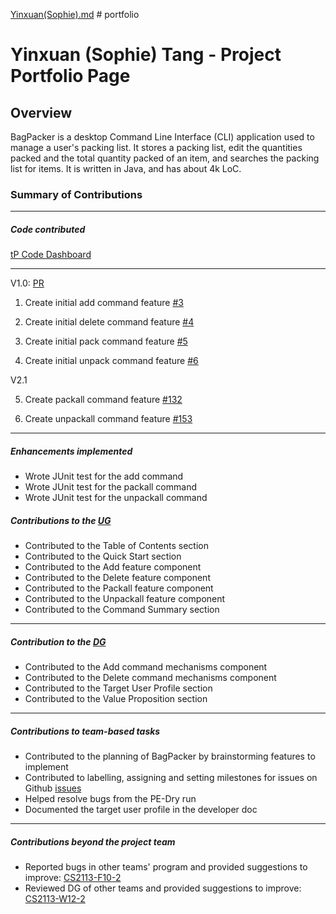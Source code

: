 [Yinxuan(Sophie).md](tangphi.md) # portfolio

# Yinxuan (Sophie) Tang - Project Portfolio Page

## Overview
BagPacker is a desktop Command Line Interface (CLI) application used to manage a user's packing list.
It stores a packing list, edit the quantities packed and the total quantity packed of an item, and searches the packing 
list for items.
It is written in Java, and has about 4k LoC.

### Summary of Contributions

---

##### Code contributed
[tP Code Dashboard](https://nus-cs2113-ay2223s2.github.io/tp-dashboard/?search=&sort=groupTitle&sortWithin=title&timeframe=commit&mergegroup=&groupSelect=groupByRepos&breakdown=true&checkedFileTypes=docs~functional-code~test-code~other&since=2023-02-17&tabOpen=true&tabType=authorship&zFR=false&tabAuthor=tangphi&tabRepo=AY2223S2-CS2113-T14-2%2Ftp%5Bmaster%5D&authorshipIsMergeGroup=false&authorshipFileTypes=docs~functional-code~test-code&authorshipIsBinaryFileTypeChecked=false&authorshipIsIgnoredFilesChecked=false)

---

V1.0: [PR](https://github.com/AY2223S2-CS2113-T14-2/tp/pull/22)
1. Create initial add command feature [#3](https://github.com/AY2223S2-CS2113-T14-2/tp/issues/3)

2. Create initial delete command feature [#4](https://github.com/AY2223S2-CS2113-T14-2/tp/issues/4)

3. Create initial pack command feature [#5](https://github.com/AY2223S2-CS2113-T14-2/tp/issues/5)

4. Create initial unpack command feature [#6](https://github.com/AY2223S2-CS2113-T14-2/tp/issues/6)

V2.1

5. Create packall command feature [#132](https://github.com/AY2223S2-CS2113-T14-2/tp/pull/132)

6. Create unpackall command feature [#153](https://github.com/AY2223S2-CS2113-T14-2/tp/pull/153)

---
##### Enhancements implemented
- Wrote JUnit test for the add command
- Wrote JUnit test for the packall command
- Wrote JUnit test for the unpackall command


##### Contributions to the [UG](../UserGuide.md)

- Contributed to the Table of Contents section
- Contributed to the Quick Start section
- Contributed to the Add feature component
- Contributed to the Delete feature component
- Contributed to the Packall feature component
- Contributed to the Unpackall feature component
- Contributed to the Command Summary section

---
##### Contribution to the [DG](../DeveloperGuide.md)
- Contributed to the Add command mechanisms component
- Contributed to the Delete command mechanisms component
- Contributed to the Target User Profile section
- Contributed to the Value Proposition section


---
##### Contributions to team-based tasks
- Contributed to the planning of BagPacker by brainstorming features to implement
- Contributed to labelling, assigning and setting milestones for issues on Github [issues](https://github.com/AY2223S2-CS2113-T14-2/tp/issues?q=is%3Aissue+author%3Atangphi+is%3Aclosed)
- Helped resolve bugs from the PE-Dry run
- Documented the target user profile in the developer doc

---
##### Contributions beyond the project team
- Reported bugs in other teams' program and provided suggestions to improve: [CS2113-F10-2](https://github.com/tangphi/ped/issues)
- Reviewed DG of other teams and provided suggestions to improve: [CS2113-W12-2](https://github.com/nus-cs2113-AY2223S2/tp/pull/5/files#r1152849879)


